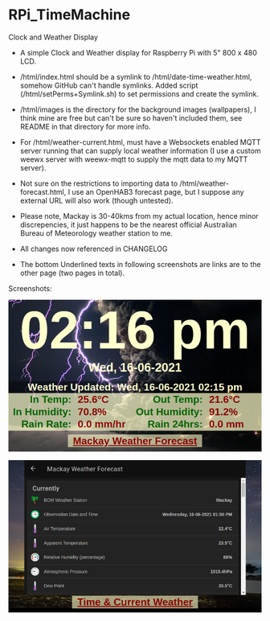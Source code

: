 # RPi_TimeMachine
Clock and Weather Display

- A simple Clock and Weather display for Raspberry Pi with 5" 800 x 480 LCD.

- /html/index.html should be a symlink to /html/date-time-weather.html, somehow GitHub can't handle symlinks. Added script (/html/setPerms+Symlink.sh) to set permissions and create the symlink.

- /html/images is the directory for the background images (wallpapers), I think mine are free but can't be sure so haven't included them, see README in that directory for more info.

- For /html/weather-current.html, must have a Websockets enabled MQTT server running that can supply local weather information (I use a custom weewx server with weewx-mqtt to supply the mqtt data to my MQTT server).

- Not sure on the restrictions to importing data to /html/weather-forecast.html, I use an OpenHAB3 forecast page, but I suppose any external URL will also work (though untested).

- Please note, Mackay is 30-40kms from my actual location, hence minor discrepencies, it just happens to be the nearest official Australian Bureau of Meteorology weather station to me.

- All changes now referenced in CHANGELOG

- The bottom Underlined texts in following screenshots are links are to the other page (two pages in total).


Screenshots:

![Main Display](TimeMachine_210616_141601_800x480.png)



![Weather Forecast](TimeMachine_210616_141623_800x480.png)

